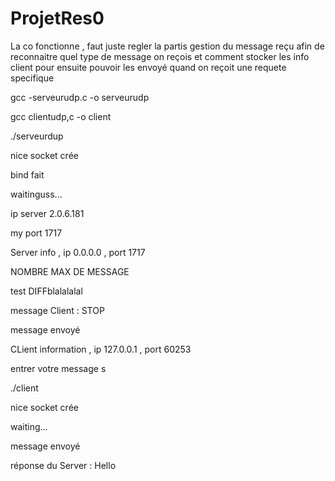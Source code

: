# ProjetRes0
La co fonctionne , faut juste regler la partis gestion du message reçu afin de reconnaitre quel type de message on reçois et comment stocker les info client pour 
ensuite pouvoir les envoyé quand on reçoit une requete specifique

gcc -serveurudp.c -o serveurudp

gcc clientudp,c -o client

./serveurdup

nice socket crée

bind fait 

waitinguss...

ip server 2.0.6.181 

my port 1717 

Server info , ip 0.0.0.0 , port 1717 

NOMBRE MAX DE MESSAGE 

test DIFFblalalalal 

message Client : STOP

message envoyé

CLient information , ip 127.0.0.1 , port 60253 

entrer votre message s



./client

nice socket crée

waiting...

message envoyé 

réponse du Server : Hello
